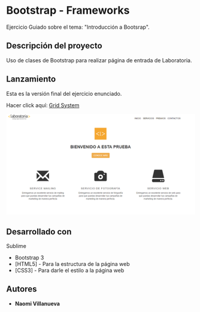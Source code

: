 # Bootstrap - Frameworks

Ejercicio Guiado sobre el tema: "Introducción a Bootsrap".

## Descripción del proyecto

Uso de clases de Bootstrap para realizar página de entrada de Laboratoria. 

## Lanzamiento 

Esta es la versión final del ejercicio enunciado.

Hacer click aquí: <a href="https://naovillaj.github.io/Frameworks/">Grid System</a><br>

<img src="assets/img/frameworks.png" alt="laboratoria">

## Desarrollado con

Sublime

* Bootstrap 3
* [HTML5] - Para la estructura de la página web
* [CSS3] - Para darle el estilo a la página web

## Autores

* **Naomi Villanueva**
